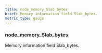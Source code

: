 ```yaml
---
title: node_memory_Slab_bytes
brief: Memory information field Slab_bytes.
metric_type: gauge
---
```

### node_memory_Slab_bytes

Memory information field Slab_bytes.